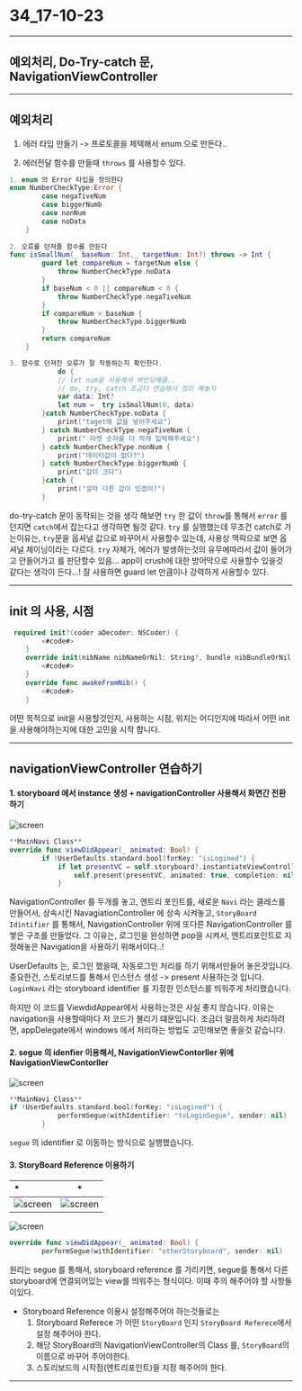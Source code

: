 # 34_17-10-23

--- 

## 예외처리, Do-Try-catch 문, NavigationViewController


---

## 예외처리

1. 에러 타입 만들기
-> 프로토콜을 체텍해서 enum 으로 만든다..

2. 에러전달 함수를 만들때 `throws` 를 사용할수 있다.

```swift
1. enum 의 Error 타입을 정의한다
enum NumberCheckType:Error {
        case negaTiveNum
        case biggerNumb
        case nonNum
        case noData
    }
    
2. 오류를 던져줄 함수를 만든다 
func isSmallNum(_ baseNum: Int,_ targetNum: Int?) throws -> Int {
        guard let compareNum = targetNum else {
            throw NumberCheckType.noData
        }
        if baseNum < 0 || compareNum < 0 {
            throw NumberCheckType.negaTiveNum
        }
        if compareNum > baseNum {
            throw NumberCheckType.biggerNumb
        }
        return compareNum
    }

3. 함수로 던져진 오류가 잘 작동하는지 확인한다.
			do {
            // let num을 사용해서 바인딩해줌..
            // do, try, catch 조금더 연습해서 정리 해놓자
            var data: Int?
            let num =  try isSmallNum(0, data)
        }catch NumberCheckType.noData {    
            print("taget에 값을 넣어주세요")
        } catch NumberCheckType.negaTiveNum {
            print(" 타켓 숫자를 더 적게 입력해주세요")
        } catch NumberCheckType.nonNum {
            print("데이터값이 없다?")
        } catch NumberCheckType.biggerNumb {
            print("값이 크다")
        }catch {
            print("설마 다른 값이 있겠어?")
        }
```

do-try-catch 문이 동작되는 것을 생각 해보면
`try` 한 값이 `throw`를 통해서 `error` 를 던지면 `catch`에서 잡는다고 생각하면 될것 같다. 
`try` 를 실행했는데 무조건 catch로 가는이유는, `try`문을 옵셔널 값으로 바꾸어서 사용할수 있는데, 사용상 맥락으로 보면 옵셔널 체이닝이라는 다르다. `try` 자체가, 에러가 발생하는것의 유무에따라서 값이 들어가고 안들어가고 를 판단할수 있음... app이 crush에 대한 방어막으로 사용할수 있을것 같다는 생각이 든다...!
잘 사용하면 guard let 만큼이나 강력하게 사용할수 있다.

---

## init 의 사용, 시점 

```swift 
 required init?(coder aDecoder: NSCoder) {
        <#code#>
    }    
    override init(nibName nibNameOrNil: String?, bundle nibBundleOrNil: Bundle?) {
        <#code#>
    }
    override func awakeFromNib() {
        <#code#>
    }
```
어떤 목적으로 init을 사용할것인지, 사용하는 시점, 위치는 어디인지에 따라서 어떤 init을 사용해야하는지에 대한 고민을 시작 합니다.

---


## navigationViewController 연습하기

#### 1. storyboard 에서 instance 생성 + navigationController 사용해서 화면간 전환 하기

![screen](/study/image/Navi.jpg)

```swift
**MainNavi Class**
override func viewDidAppear(_ animated: Bool) {
        if !UserDefaults.standard.bool(forKey: "isLogined") {
            if let presentVC = self.storyboard?.instantiateViewController(withIdentifier: "LoginNavi") {
                self.present(presentVC, animated: true, completion: nil)
            }
```

NavigationController 를 두개를 놓고, 엔트리 포인트를, 새로운 `Navi` 라는 클레스를 만들어서, 상속시킨 NavagiationController 에 상속 시켜놓고, `StoryBoard Idintifier` 를 통해서, NavigationController 위에 또다른 NavigationController 를 쌓은 구조를 만들었다. 그 이유는, 로그인을 완성하면 pop을 시켜서, 엔트리포인트로 지정해놓은 Navigation을 사용하기 위해서이다..!
 
UserDefaults 는, 로그인 했을때, 자동로그인 처리를 하기 위해서만들어 놓은것입니다. 중요한건, 스토리보드를 통해서 인스턴스 생성 -> present 사용하는것 입니다. `LoginNavi` 라는 storyboard identifier 를 지정한 인스턴스를 띄워주게 처리했습니다.
 
하지만 이 코드를 ViewdidAppear에서 사용하는것은 사실 좋지 않습니다. 이유는 navigation을 사용할때마다 저 코드가 불리기 떄문입니다. 조금더 말끔하게 처리하려면, appDelegate에서 windows 에서 처리하는 방법도 고민해보면 좋을것 같습니다. 
 

#### 2. segue 의 idenfier 이용해서, NavigationViewContorller 위에 NavigationViewContorller


![screen](/study/image/Navi-1.jpg)

```swift
**MainNavi Class**
if !UserDefaults.standard.bool(forKey: "isLogined") {
            performSegue(withIdentifier: "toLoginSegue", sender: nil)
        }
```

`segue` 의 identifier 로 이동하는 방식으로 실행했습니다.

#### 3. StoryBoard Reference 이용하기

| *  | * | 
| :------------ | :-----------: | 
| ![screen](/study/image/Navi-2.jpg) | ![screen](/study/image/Navi-3.jpg) | 

![screen](/study/image/Navi-4.jpg)

```swift
override func viewDidAppear(_ animated: Bool) {
        performSegue(withIdentifier: "otherStoryboard", sender: nil)
```

원리는 segue 를 통해서, storyboard reference 를 가리키면, segue를 통해서 다른 storyboard에 연결되어있는 view를 띄워주는 형식이다. 이때 주의 해주어야 할 사항들이있다.

- Storyboard Reference 이용시 설정해주어야 하는것들로는
	1. Storyboard Referece 가 어떤 `StoryBoard` 인지 `StoryBoard Referece`에서 설정 해주어야 한다.
	2. 해당 StoryBoard의 NavigationViewController의 Class 를, `StoryBoard`의 이름으로 바꾸어 주어야한다. 
	3. 스토리보드의 시작점(엔트리포인트)을 지정 해주어야 한다.
 
---

